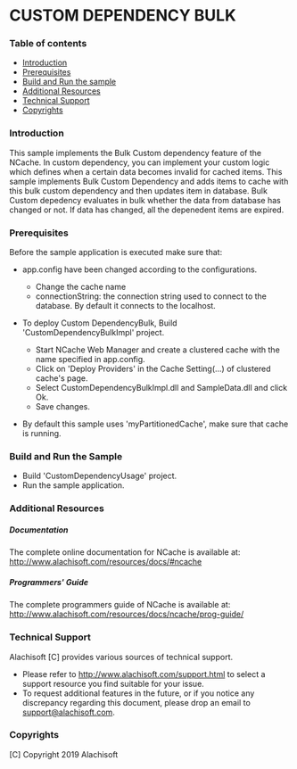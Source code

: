 # CUSTOM DEPENDENCY BULK 

### Table of contents

* [Introduction](#introduction)
* [Prerequisites](#prerequisites)
* [Build and Run the sample](#build-and-run-the-sample)
* [Additional Resources](#additional-resources)
* [Technical Support](#technical-support)
* [Copyrights](#copyrights)

### Introduction

This sample implements the Bulk Custom dependency feature of the NCache. In custom dependency, you can implement your 
custom logic which defines when a certain data becomes invalid for cached items. This sample implements Bulk Custom 
Dependency and adds items to cache with this bulk custom dependency and then updates item in database. Bulk Custom depedency 
evaluates in bulk whether the data from database has changed or not. If data has changed, all the depenedent items are expired.

### Prerequisites

Before the sample application is executed make sure that:

- app.config have been changed according to the configurations. 
	- Change the cache name
	- connectionString:	the connection string used to connect to the database. By default it connects to the localhost.
- To deploy Custom DependencyBulk, Build 'CustomDependencyBulkImpl' project.
	- Start NCache Web Manager and create a clustered cache with the name specified in app.config.
	- Click on 'Deploy Providers' in the Cache Setting(...) of clustered cache's page.
	- Select CustomDependencyBulkImpl.dll and SampleData.dll and click Ok.
	- Save changes.

- By default this sample uses 'myPartitionedCache', make sure that cache is running. 

### Build and Run the Sample

- Build 'CustomDependencyUsage' project.
- Run the sample application.

### Additional Resources

##### Documentation
The complete online documentation for NCache is available at:
http://www.alachisoft.com/resources/docs/#ncache

##### Programmers' Guide
The complete programmers guide of NCache is available at:
http://www.alachisoft.com/resources/docs/ncache/prog-guide/

### Technical Support

Alachisoft [C] provides various sources of technical support. 

- Please refer to http://www.alachisoft.com/support.html to select a support resource you find suitable for your issue.
- To request additional features in the future, or if you notice any discrepancy regarding this document, please drop an email to [support@alachisoft.com](mailto:support@alachisoft.com).

### Copyrights

[C] Copyright 2019 Alachisoft 